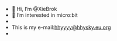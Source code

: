 - 👋 Hi, I’m @XieBrok
- 👀 I’m interested in micro:bit
- 
- This is my e-mail:hhyyyy@hhysky.eu.org
- 


<!---
XieBrok/XieBrok is a ✨ special ✨ repository because its `README.md` (this file) appears on your GitHub profile.
You can click the Preview link to take a look at your changes.
--->
